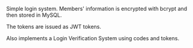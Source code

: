 Simple login system. Members' information is encrypted with bcrypt and then stored in MySQL.

The tokens are issued as JWT tokens.

Also implements a Login Verification System using codes and tokens.
